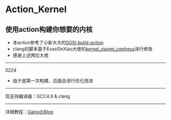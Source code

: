 # Action_Kernel
## 使用action构建你想要的内核

* 本action参考了小新大大的[SGSI-build-action](https://github.com/xiaoxindada/SGSI-build-action)
* clang的脚本基于Evasi0nXiao大佬的[kernel_xiaomi_cepheus](https://github.com/PixelExperience-Devices/kernel_xiaomi_cepheus)进行修改
* 感谢上述两位大佬

----------

*0224*
* 由于是第一次构建，后面会进行优化改进

----------

现支持编译器：GCC4.9 & clang

----------

详细教程：[GainsのBlog](http://blog.gainss.xyz/index.php/project/Action_Kernel.html)
